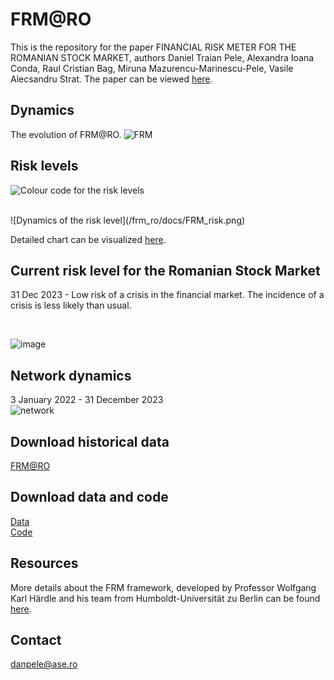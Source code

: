 # FRM@RO

This is the repository for the paper FINANCIAL RISK METER FOR THE ROMANIAN STOCK MARKET, authors Daniel Traian Pele, Alexandra Ioana Conda, Raul Cristian Bag, Miruna Mazurencu-Marinescu-Pele, Vasile Alecsandru Strat.
The paper can be viewed [here](https://ipe.ro/rjef/rjef1_2023/rjef1_2023p5-24.pdf).

## Dynamics

The evolution of FRM@RO.
![FRM](/frm_ro/docs/FRM_RO.png)

## Risk levels

![Colour code for the risk levels](/frm_ro/docs/color_code.png)

<br/>
![Dynamics of the risk level](/frm_ro/docs/FRM_risk.png)

Detailed chart can be visualized [here](https://danpele.github.io/frm_ro/docs/FRM_RO.html).

## Current risk level for the Romanian Stock Market

31 Dec 2023 - Low risk of a crisis in the financial market.	The incidence of a crisis is less likely than usual.

<br/>

![image](https://github.com/danpele/frm_ro/assets/26813254/fd37e732-14e6-4859-8f19-fc43bcc5da16)


## Network dynamics

3 January 2022 - 31 December 2023
<br/>
![network](/frm_ro/docs/Network_20220103_20231229_RO.gif)

## Download historical data

[FRM@RO](/frm_ro/docs/frm.csv)


## Download data and code
[Data](https://github.com/danpele/frm_ro/tree/gh-pages/data)
<br/>
[Code](https://github.com/danpele/frm_ro/tree/gh-pages/code)

## Resources

More details about the FRM framework, developed by Professor Wolfgang Karl Härdle and his team from Humboldt-Universität zu Berlin can be found [here](www.theida.net).

## Contact
danpele@ase.ro
